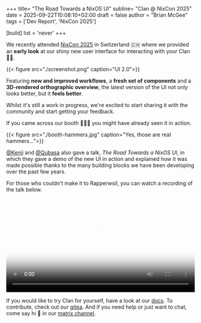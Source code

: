 +++
title= "The Road Towards a NixOS UI"
subline= "Clan @ NixCon 2025"
date = 2025-09-22T10:08:10+02:00
draft = false
author = "Brian McGee"
tags = ['Dev Report', 'NixCon 2025']

[build]
    list = 'never'
+++

We recently attended [NixCon 2025] in Switzerland 🇨🇭 where we provided an __early look__ at our shiny new user interface for interacting with your Clan :tada::tada:.

{{< figure src="./screenshot.png" caption="UI 2.0">}}

Featuring __new and improved workflows__, a __fresh set of components__ and a __3D-rendered orthographic overview__, the latest version of the UI not only looks better, but it __feels better__.

Whilst it's still a work in progress, 
we're excited to start sharing it with the community and start getting your feedback.

If you came across our booth :hammer::hammer::hammer: you might have already seen it in action.

{{< figure src="./booth-hammers.jpg" caption="Yes, those are real hammers...">}}

[@Kenji] and [@Qubasa] also gave a talk, _The Road Towards a NixOS UI_, in which they gave a demo of the new UI in 
action and explained how it was made possible thanks to the many building blocks we have been developing over the past 
few years.

For those who couldn't make it to Rapperwsil, you can watch a recording of the talk below.

<video controls="true" poster="/videos/nixcon-2025.jpg" width="100%">
  <source src="https://cdn.media.ccc.de/events/nixcon/2025/h264-hd/import-56411-eng-The_Road_Towards_a_NixOS_UI_hd.mp4" type="video/mp4">
</video>

If you would like to try Clan for yourself, have a look at our [docs].
To contribute, check out our [gitea].
And if you need help or just want to chat, come say hi :wave: in our [matrix channel].

[NixCon 2025]: https://2025.nixcon.org/
[@kenji]: https://kenji.page/
[@qubasa]: https://github.com/qubasa
[docs]: https://docs.clan.lol/
[gitea]: https://git.clan.lol/clan/clan-core
[matrix channel]: https://matrix.to/#/#clan:clan.lol